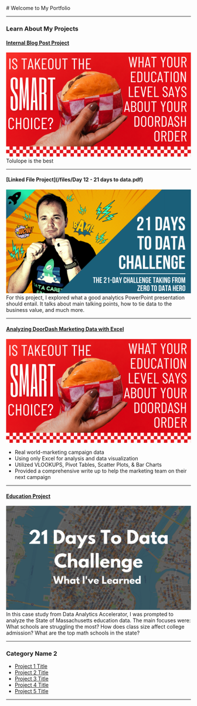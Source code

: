  <link rel="shortcut icon" type="image/x-icon" href="Headshot 2020.jpg?">
# Welcome to My Portfolio

---

### Learn About My Projects

#### [Internal Blog Post Project](/doordash)
<img src="images/Order Up.png?raw=true"/>
Tolulope is the best

---
#### [Linked File Project](/files/Day 12 - 21 days to data.pdf)
<img src="images/21 Days To Data Challenge.png?raw=true"/>
For this project, I explored what a good analytics PowerPoint presentation should entail. It talks about main talking points, how to tie data to the business value, and much more. 

---
#### [Analyzing DoorDash Marketing Data with Excel](https://www.linkedin.com/pulse/takeout-smart-choice-what-your-education-level-says-doordash-mckay-tdbje/)
[<img src="images/Order Up.png?raw=true"/>](https://www.linkedin.com/pulse/takeout-smart-choice-what-your-education-level-says-doordash-mckay-tdbje/)
- Real world-marketing campaign data
- Using only Excel for analysis and data visualization
- Utilized VLOOKUPS, Pivot Tables, Scatter Plots, & Bar Charts
- Provided a comprehensive write up to help the marketing team on their next campaign


---
#### [Education Project](https://www.linkedin.com/pulse/massachusetts-education-analysis-samantha-paul/)
[<img src="images/21 Days To Data Challenge What I've Learned Cover.png?raw=true"/>](https://www.linkedin.com/pulse/what-i-learned-21-days-data-avery-smith)
In this case study from Data Analytics Accelerator, I was prompted to analyze the State of Massachusetts education data. The main focuses were:
What schools are struggling the most?
How does class size affect college admission?
What are the top math schools in the state? 

---

### Category Name 2

- [Project 1 Title](http://example.com/)
- [Project 2 Title](http://example.com/)
- [Project 3 Title](http://example.com/)
- [Project 4 Title](http://example.com/)
- [Project 5 Title](http://example.com/)

---




